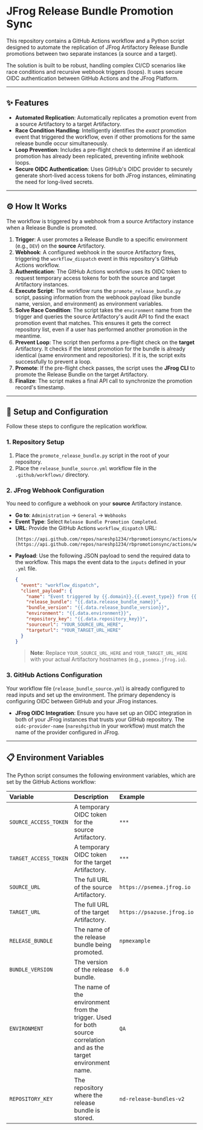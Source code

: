 # JFrog Release Bundle Promotion Sync

This repository contains a GitHub Actions workflow and a Python script designed to automate the replication of JFrog Artifactory Release Bundle promotions between two separate instances (a source and a target).

The solution is built to be robust, handling complex CI/CD scenarios like race conditions and recursive webhook triggers (loops). It uses secure OIDC authentication between GitHub Actions and the JFrog Platform.

---

## ✨ Features

* **Automated Replication**: Automatically replicates a promotion event from a source Artifactory to a target Artifactory.
* **Race Condition Handling**: Intelligently identifies the *exact* promotion event that triggered the workflow, even if other promotions for the same release bundle occur simultaneously.
* **Loop Prevention**: Includes a pre-flight check to determine if an identical promotion has already been replicated, preventing infinite webhook loops.
* **Secure OIDC Authentication**: Uses GitHub's OIDC provider to securely generate short-lived access tokens for both JFrog instances, eliminating the need for long-lived secrets.

---

## ⚙️ How It Works

The workflow is triggered by a webhook from a source Artifactory instance when a Release Bundle is promoted.

1.  **Trigger**: A user promotes a Release Bundle to a specific environment (e.g., `DEV`) on the **source** Artifactory.
2.  **Webhook**: A configured webhook in the source Artifactory fires, triggering the `workflow_dispatch` event in this repository's GitHub Actions workflow.
3.  **Authentication**: The GitHub Actions workflow uses its OIDC token to request temporary access tokens for both the source and target Artifactory instances.
4.  **Execute Script**: The workflow runs the `promote_release_bundle.py` script, passing information from the webhook payload (like bundle name, version, and environment) as environment variables.
5.  **Solve Race Condition**: The script takes the `environment` name from the trigger and queries the source Artifactory's audit API to find the exact promotion event that matches. This ensures it gets the correct repository list, even if a user has performed another promotion in the meantime.
6.  **Prevent Loop**: The script then performs a pre-flight check on the **target** Artifactory. It checks if the latest promotion for the bundle is already identical (same environment and repositories). If it is, the script exits successfully to prevent a loop.
7.  **Promote**: If the pre-flight check passes, the script uses the **JFrog CLI** to promote the Release Bundle on the target Artifactory.
8.  **Finalize**: The script makes a final API call to synchronize the promotion record's timestamp.

---

## 🚀 Setup and Configuration

Follow these steps to configure the replication workflow.

### 1. Repository Setup

1.  Place the `promote_release_bundle.py` script in the root of your repository.
2.  Place the `release_bundle_source.yml` workflow file in the `.github/workflows/` directory.

### 2. JFrog Webhook Configuration

You need to configure a webhook on your **source** Artifactory instance.

* **Go to**: `Administration` -> `General` -> `Webhooks`
* **Event Type**: Select `Release Bundle Promotion Completed`.
* **URL**: Provide the GitHub Actions `workflow_dispatch` URL:
    ```
    [https://api.github.com/repos/nareshp1234/rbpromotionsync/actions/workflows/rbpromotion.yml/dispatches](https://api.github.com/repos/nareshp1234/rbpromotionsync/actions/workflows/rbpromotion.yml/dispatches)
    ```
* **Payload**: Use the following JSON payload to send the required data to the workflow. This maps the event data to the `inputs` defined in your `.yml` file.
    ```json
    {
      "event": "workflow_dispatch",
      "client_payload": {
        "name": "Event triggered by {{.domain}}.{{.event_type}} from {{.jpd_origin}}",
        "release_bundle": "{{.data.release_bundle_name}}",
        "bundle_version": "{{.data.release_bundle_version}}",
        "environment": "{{.data.environment}}",
        "repository_key": "{{.data.repository_key}}",
        "sourceurl": "YOUR_SOURCE_URL_HERE",
        "targeturl": "YOUR_TARGET_URL_HERE"
      }
    }
    ```
    > **Note**: Replace `YOUR_SOURCE_URL_HERE` and `YOUR_TARGET_URL_HERE` with your actual Artifactory hostnames (e.g., `psemea.jfrog.io`).

### 3. GitHub Actions Configuration

Your workflow file (`release_bundle_source.yml`) is already configured to read inputs and set up the environment. The primary dependency is configuring OIDC between GitHub and your JFrog instances.

* **JFrog OIDC Integration**: Ensure you have set up an OIDC integration in both of your JFrog instances that trusts your GitHub repository. The `oidc-provider-name` (`nareshgithub` in your workflow) must match the name of the provider configured in JFrog.

---

## 📋 Environment Variables

The Python script consumes the following environment variables, which are set by the GitHub Actions workflow:

| Variable | Description | Example |
| :--- | :--- | :--- |
| `SOURCE_ACCESS_TOKEN` | A temporary OIDC token for the source Artifactory. | `***` |
| `TARGET_ACCESS_TOKEN` | A temporary OIDC token for the target Artifactory. | `***` |
| `SOURCE_URL` | The full URL of the source Artifactory. | `https://psemea.jfrog.io` |
| `TARGET_URL` | The full URL of the target Artifactory. | `https://psazuse.jfrog.io` |
| `RELEASE_BUNDLE` | The name of the release bundle being promoted. | `npmexample` |
| `BUNDLE_VERSION` | The version of the release bundle. | `6.0` |
| `ENVIRONMENT` | The name of the environment from the trigger. Used for both source correlation and as the target environment name. | `QA` |
| `REPOSITORY_KEY` | The repository where the release bundle is stored. | `nd-release-bundles-v2` |
